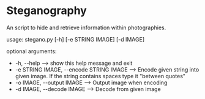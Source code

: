# Steganography
An script to hide and retrieve information within photographies.

usage: stegano.py [-h] [-e STRING IMAGE] [-d IMAGE]

optional arguments:
* -h, --help  -->  show this help message and exit
* -e STRING IMAGE, --encode STRING IMAGE  -->  Encode given string into given image. If the string contains spaces type it "between quotes"
* -o IMAGE, --output IMAGE --> Output image when encoding
* -d IMAGE, --decode IMAGE  -->  Decode from given image

